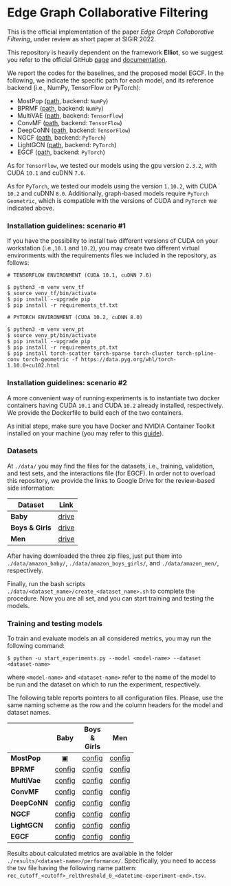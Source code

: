 # Edge Graph Collaborative Filtering

This is the official implementation of the paper _Edge Graph Collaborative Filtering_, under review as short paper at SIGIR 2022.

This repository is heavily dependent on the framework **Elliot**, so we suggest you refer to the official GitHub [page](https://github.com/sisinflab/elliot) and [documentation](https://elliot.readthedocs.io/en/latest/).

We report the codes for the baselines, and the proposed model EGCF. In the following, we indicate the specific path for each model, and its reference backend (i.e., NumPy, TensorFlow or PyTorch):

- MostPop ([path](https://github.com/sisinflab/Edge-Graph-Collaborative-Filtering/tree/master/elliot/recommender/unpersonalized/most_popular), backend: `NumPy`)
- BPRMF ([path](https://github.com/sisinflab/Edge-Graph-Collaborative-Filtering/tree/master/elliot/recommender/latent_factor_models/BPRMF), backend: `NumPy`)
- MultiVAE ([path](https://github.com/sisinflab/Edge-Graph-Collaborative-Filtering/tree/master/elliot/recommender/autoencoders/vae), backend: `TensorFlow`)
- ConvMF ([path](https://github.com/sisinflab/Edge-Graph-Collaborative-Filtering/tree/master/external/models/convmf), backend: `TensorFlow`)
- DeepCoNN ([path](https://github.com/sisinflab/Edge-Graph-Collaborative-Filtering/tree/master/external/models/deepconn), backend: `TensorFlow`)
- NGCF ([path](https://github.com/sisinflab/Edge-Graph-Collaborative-Filtering/tree/master/external/models/ngcf), backend: `PyTorch`)
- LightGCN ([path](https://github.com/sisinflab/Edge-Graph-Collaborative-Filtering/tree/master/external/models/lightgcn), backend: `PyTorch`)
- EGCF ([path](https://github.com/sisinflab/Edge-Graph-Collaborative-Filtering/tree/master/external/models/egcf), backend: `PyTorch`)

As for `TensorFlow`, we tested our models using the gpu version `2.3.2`, with CUDA `10.1` and cuDNN `7.6`. 

As for `PyTorch`, we tested our models using the version `1.10.2`, with CUDA `10.2` and cuDNN `8.0`. Additionally, graph-based models require `PyTorch Geometric`, which is compatible with the versions of CUDA and `PyTorch` we indicated above.

### Installation guidelines: scenario #1
If you have the possibility to install two different versions of CUDA on your workstation (i.e.,`10.1` and `10.2`), you may create two different virtual environments with the requirements files we included in the repository, as follows:

```
# TENSORFLOW ENVIRONMENT (CUDA 10.1, cuDNN 7.6)

$ python3 -m venv venv_tf
$ source venv_tf/bin/activate
$ pip install --upgrade pip
$ pip install -r requirements_tf.txt
```

```
# PYTORCH ENVIRONMENT (CUDA 10.2, cuDNN 8.0)

$ python3 -m venv venv_pt
$ source venv_pt/bin/activate
$ pip install --upgrade pip
$ pip install -r requirements_pt.txt
$ pip install torch-scatter torch-sparse torch-cluster torch-spline-conv torch-geometric -f https://data.pyg.org/whl/torch-1.10.0+cu102.html
```

### Installation guidelines: scenario #2
A more convenient way of running experiments is to instantiate two docker containers having CUDA `10.1` and CUDA `10.2` already installed, respectively. We provide the Dockerfile to build each of the two containers.

As initial steps, make sure you have Docker and NVIDIA Container Toolkit installed on your machine (you may refer to this [guide](https://docs.nvidia.com/datacenter/cloud-native/container-toolkit/install-guide.html#installing-on-ubuntu-and-debian)).

### Datasets
At `./data/` you may find the files for the datasets, i.e., training, validation, and test sets, and the interactions file (for EGCF). In order not to overload this repository, we provide the links to Google Drive for the review-based side information:

| Dataset           | Link                                                                                        |
|-------------------|---------------------------------------------------------------------------------------------|
| **Baby**          | [drive](https://drive.google.com/file/d/1XKU7ZglJVvKimLPklexbTgiqrqU6WLnv/view?usp=sharing) |
| **Boys \& Girls** | [drive](https://drive.google.com/file/d/1X_2Sfqba7_3iSYYTeEYlCC12sQpcPdAD/view?usp=sharing) |
| **Men**           | [drive](https://drive.google.com/file/d/1bk8uHWBVOGkUmQjCzMEXX6BKa4UDtIW-/view?usp=sharing) |

After having downloaded the three zip files, just put them into `./data/amazon_baby/`, `./data/amazon_boys_girls/`, and `./data/amazon_men/`, respectively. 

Finally, run the bash scripts `./data/<dataset_name>/create_<dataset_name>.sh` to complete the procedure. Now you are all set, and you can start training and testing the models.

### Training and testing models
To train and evaluate models an all considered metrics, you may run the following command:

```
$ python -u start_experiments.py --model <model-name> --dataset <dataset-name>
```

where `<model-name>` and `<dataset-name>` refer to the name of the model to be run and the dataset on which to run the experiment, respectively.

The following table reports pointers to all configuration files. Please, use the same naming scheme as the row and the column headers for the model and dataset names.

|              |                                                            Baby                                                             |                                                       Boys<br/>&<br/>Girls                                                        |                                                            Men                                                             |
|--------------|:---------------------------------------------------------------------------------------------------------------------------:|:---------------------------------------------------------------------------------------------------------------------------------:|:--------------------------------------------------------------------------------------------------------------------------:|
| **MostPop**  | [▣](https://github.com/sisinflab/Edge-Graph-Collaborative-Filtering/blob/master/config_files/mostpop/amazon_baby.yml)  | [config](https://github.com/sisinflab/Edge-Graph-Collaborative-Filtering/blob/master/config_files/mostpop/amazon_boys_girls.yml)  | [config](https://github.com/sisinflab/Edge-Graph-Collaborative-Filtering/blob/master/config_files/mostpop/amazon_men.yml)  |
| **BPRMF**    |  [config](https://github.com/sisinflab/Edge-Graph-Collaborative-Filtering/blob/master/config_files/bprmf/amazon_baby.yml)   |  [config](https://github.com/sisinflab/Edge-Graph-Collaborative-Filtering/blob/master/config_files/bprmf/amazon_boys_girls.yml)   |  [config](https://github.com/sisinflab/Edge-Graph-Collaborative-Filtering/blob/master/config_files/bprmf/amazon_men.yml)   |
| **MultiVae** | [config](https://github.com/sisinflab/Edge-Graph-Collaborative-Filtering/blob/master/config_files/multivae/amazon_baby.yml) | [config](https://github.com/sisinflab/Edge-Graph-Collaborative-Filtering/blob/master/config_files/multivae/amazon_boys_girls.yml) | [config](https://github.com/sisinflab/Edge-Graph-Collaborative-Filtering/blob/master/config_files/multivae/amazon_men.yml) |
| **ConvMF**   |  [config](https://github.com/sisinflab/Edge-Graph-Collaborative-Filtering/blob/master/config_files/convmf/amazon_baby.yml)  |  [config](https://github.com/sisinflab/Edge-Graph-Collaborative-Filtering/blob/master/config_files/convmf/amazon_boys_girls.yml)  |  [config](https://github.com/sisinflab/Edge-Graph-Collaborative-Filtering/blob/master/config_files/convmf/amazon_men.yml)  |
| **DeepCoNN** | [config](https://github.com/sisinflab/Edge-Graph-Collaborative-Filtering/blob/master/config_files/deepconn/amazon_baby.yml) | [config](https://github.com/sisinflab/Edge-Graph-Collaborative-Filtering/blob/master/config_files/deepconn/amazon_boys_girls.yml) | [config](https://github.com/sisinflab/Edge-Graph-Collaborative-Filtering/blob/master/config_files/deepconn/amazon_men.yml) |
| **NGCF**     |   [config](https://github.com/sisinflab/Edge-Graph-Collaborative-Filtering/blob/master/config_files/ngcf/amazon_baby.yml)   |   [config](https://github.com/sisinflab/Edge-Graph-Collaborative-Filtering/blob/master/config_files/ngcf/amazon_boys_girls.yml)   |   [config](https://github.com/sisinflab/Edge-Graph-Collaborative-Filtering/blob/master/config_files/ngcf/amazon_men.yml)   |
| **LightGCN** | [config](https://github.com/sisinflab/Edge-Graph-Collaborative-Filtering/blob/master/config_files/lightgcn/amazon_baby.yml) | [config](https://github.com/sisinflab/Edge-Graph-Collaborative-Filtering/blob/master/config_files/lightgcn/amazon_boys_girls.yml) | [config](https://github.com/sisinflab/Edge-Graph-Collaborative-Filtering/blob/master/config_files/lightgcn/amazon_men.yml) |
| **EGCF**     |   [config](https://github.com/sisinflab/Edge-Graph-Collaborative-Filtering/blob/master/config_files/egcf/amazon_baby.yml)   |   [config](https://github.com/sisinflab/Edge-Graph-Collaborative-Filtering/blob/master/config_files/egcf/amazon_boys_girls.yml)   |   [config](https://github.com/sisinflab/Edge-Graph-Collaborative-Filtering/blob/master/config_files/egcf/amazon_men.yml)   |

Results about calculated metrics are available in the folder `./results/<dataset-name>/performance/`. Specifically, you need to access the tsv file having the following name pattern: `rec_cutoff_<cutoff>_relthreshold_0_<datetime-experiment-end>.tsv`.
